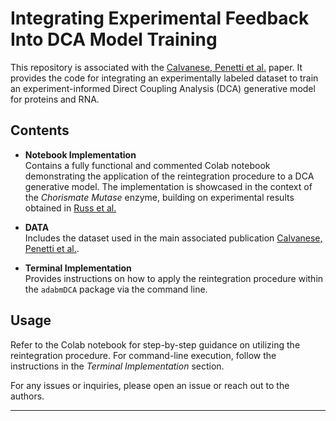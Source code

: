 # **Integrating Experimental Feedback Into DCA Model Training**

This repository is associated with the [Calvanese, Penetti et al.](https://void) paper. It provides the code for integrating an experimentally labeled dataset to train an experiment-informed Direct Coupling Analysis (DCA) generative model for proteins and RNA.

## **Contents**

- **Notebook Implementation**  
  Contains a fully functional and commented Colab notebook demonstrating the application of the reintegration procedure to a DCA generative model. The implementation is showcased in the context of the *Chorismate Mutase* enzyme, building on experimental results obtained in [Russ et al.](https://www.science.org/doi/10.1126/science.aba3304)

- **DATA**  
  Includes the dataset used in the main associated publication [Calvanese, Penetti et al.](https://void).

- **Terminal Implementation**  
  Provides instructions on how to apply the reintegration procedure within the `adabmDCA` package via the command line.

## **Usage**
Refer to the Colab notebook for step-by-step guidance on utilizing the reintegration procedure. For command-line execution, follow the instructions in the *Terminal Implementation* section.

For any issues or inquiries, please open an issue or reach out to the authors.

---
